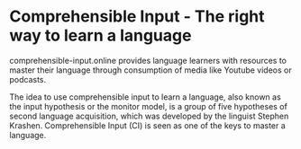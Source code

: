 # Comprehensible Input - The right way to learn a language

comprehensible-input.online provides language learners with resources to master their language through consumption of media like Youtube videos or podcasts.

The idea to use comprehensible input to learn a language, also known as the input hypothesis or the monitor model, is a group of five hypotheses of second language acquisition, which was developed by the linguist Stephen Krashen. Comprehensible Input (CI) is seen as one of the keys to master a language. 